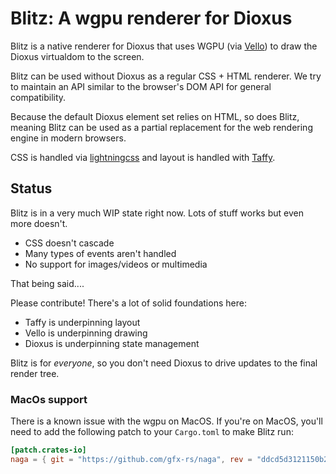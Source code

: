 # Blitz: A wgpu renderer for Dioxus

Blitz is a native renderer for Dioxus that uses WGPU (via [Vello](https://github.com/linebender/vello)) to draw the Dioxus virtualdom to the screen.

Blitz can be used without Dioxus as a regular CSS + HTML renderer. We try to maintain an API similar to the browser's DOM API for general compatibility.

Because the default Dioxus element set relies on HTML, so does Blitz, meaning Blitz can be used as a partial replacement for the web rendering engine in modern browsers.

CSS is handled via [lightningcss](https://github.com/parcel-bundler/parcel-css) and layout is handled with [Taffy](https://github.com/DioxusLabs/taffy).

## Status

Blitz is in a very much WIP state right now. Lots of stuff works but even more doesn't. 

- CSS doesn't cascade
- Many types of events aren't handled
- No support for images/videos or multimedia

That being said....

Please contribute! There's a lot of solid foundations here:

- Taffy is underpinning layout
- Vello is underpinning drawing
- Dioxus is underpinning state management

Blitz is for *everyone*, so you don't need Dioxus to drive updates to the final render tree.

### MacOs support

There is a known issue with the wgpu on MacOS. If you're on MacOS, you'll need to add the following patch to your `Cargo.toml` to make Blitz run:

```toml
[patch.crates-io]
naga = { git = "https://github.com/gfx-rs/naga", rev = "ddcd5d3121150b2b1beee6e54e9125ff31aaa9a2" }
```